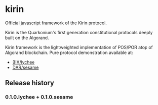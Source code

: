 # kirin
Official javascript framework of the Kirin protocol.

Kirin is the Quarkonium's first generation constitutional protocols deeply built on the Algorand.

Kirin framework is the lightweighted implementation of POS/POR atop of Algorand blockchain. Pure protocol demonstration available at:
- [BIX/lychee](https://github.com/algobet/lychee)
- [DAR/sesame](https://github.com/algobet/sesame)

## Release history

### 0.1.0.lychee + 0.1.0.sesame


